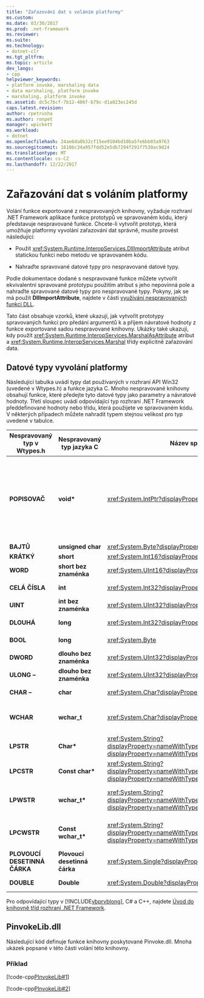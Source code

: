 ```yaml
---
title: "Zařazování dat s voláním platformy"
ms.custom: 
ms.date: 03/30/2017
ms.prod: .net-framework
ms.reviewer: 
ms.suite: 
ms.technology:
- dotnet-clr
ms.tgt_pltfrm: 
ms.topic: article
dev_langs:
- cpp
helpviewer_keywords:
- platform invoke, marshaling data
- data marshaling, platform invoke
- marshaling, platform invoke
ms.assetid: dc5c76cf-7b12-406f-b79c-d1a023ec245d
caps.latest.revision: 
author: rpetrusha
ms.author: ronpet
manager: wpickett
ms.workload:
- dotnet
ms.openlocfilehash: 24ae6da0b32cf15ee9104bd10ba5fe6bb03a9763
ms.sourcegitcommit: 16186c34a957fdd52e5db7294f291f7530ac9d24
ms.translationtype: MT
ms.contentlocale: cs-CZ
ms.lasthandoff: 12/22/2017
---
```

# <a name="marshaling-data-with-platform-invoke"></a>Zařazování dat s voláním platformy
Volání funkce exportované z nespravovaných knihovny, vyžaduje rozhraní .NET Framework aplikace funkce prototypů ve spravovaném kódu, který představuje nespravované funkce. Chcete-li vytvořit prototyp, která umožňuje platformy vyvolání zařazování dat správně, musíte provést následující:  
  
-   Použít <xref:System.Runtime.InteropServices.DllImportAttribute> atribut statickou funkci nebo metodu ve spravovaném kódu.  
  
-   Nahraďte spravované datové typy pro nespravované datové typy.  
  
 Podle dokumentace dodané s nespravované funkce můžete vytvořit ekvivalentní spravované prototypu použitím atribut s jeho nepovinná pole a nahraďte spravované datové typy pro nespravované typy. Pokyny, jak se má použít **DllImportAttribute**, najdete v části [využívání nespravovaných funkcí DLL](../../../docs/framework/interop/consuming-unmanaged-dll-functions.md).  
  
 Tato část obsahuje vzorků, které ukazují, jak vytvořit prototypy spravovaných funkcí pro předání argumentů k a příjem návratové hodnoty z funkce exportované sadou nespravované knihovny. Ukázky také ukazují, kdy použít <xref:System.Runtime.InteropServices.MarshalAsAttribute> atribut a <xref:System.Runtime.InteropServices.Marshal> třídy explicitně zařazování data.  
  
## <a name="platform-invoke-data-types"></a>Datové typy vyvolání platformy  
 Následující tabulka uvádí typy dat používaných v rozhraní API Win32 (uvedené v Wtypes.h) a funkce jazyka C. Mnoho nespravované knihovny obsahují funkce, které předejte tyto datové typy jako parametry a návratové hodnoty. Třetí sloupec uvádí odpovídající typ rozhraní .NET Framework předdefinované hodnoty nebo třídu, která použijete ve spravovaném kódu. V některých případech můžete nahradit typem stejnou velikost pro typ uvedené v tabulce.  
  
|Nespravovaný typ v Wtypes.h|Nespravovaný typ jazyka C|Název spravované třídy|Popis|  
|--------------------------------|-------------------------------|------------------------|-----------------|  
|**POPISOVAČ**|**void\***|<xref:System.IntPtr?displayProperty=nameWithType>|32bitová verze na 32bitové operační systémy Windows, 64 bitů v operačních systémech Windows 64-bit.|  
|**BAJTŮ**|**unsigned char**|<xref:System.Byte?displayProperty=nameWithType>|8 bitů|  
|**KRÁTKÝ**|**short**|<xref:System.Int16?displayProperty=nameWithType>|16 bitů|  
|**WORD**|**short bez znaménka**|<xref:System.UInt16?displayProperty=nameWithType>|16 bitů|  
|**CELÁ ČÍSLA**|**int**|<xref:System.Int32?displayProperty=nameWithType>|32bitová verze|  
|**UINT**|**int bez znaménka**|<xref:System.UInt32?displayProperty=nameWithType>|32bitová verze|  
|**DLOUHÁ**|**long**|<xref:System.Int32?displayProperty=nameWithType>|32bitová verze|  
|**BOOL**|**long**|<xref:System.Byte>|32bitová verze|  
|**DWORD**|**dlouho bez znaménka**|<xref:System.UInt32?displayProperty=nameWithType>|32bitová verze|  
|**ULONG –**|**dlouho bez znaménka**|<xref:System.UInt32?displayProperty=nameWithType>|32bitová verze|  
|**CHAR –**|**char**|<xref:System.Char?displayProperty=nameWithType>|Uspořádání s ANSI.|  
|**WCHAR**|**wchar_t**|<xref:System.Char?displayProperty=nameWithType>|Uspořádání pomocí kódování Unicode.|  
|**LPSTR**|**Char\***|<xref:System.String?displayProperty=nameWithType>nebo<xref:System.Text.StringBuilder?displayProperty=nameWithType>|Uspořádání s ANSI.|  
|**LPCSTR**|**Const char\***|<xref:System.String?displayProperty=nameWithType>nebo<xref:System.Text.StringBuilder?displayProperty=nameWithType>|Uspořádání s ANSI.|  
|**LPWSTR**|**wchar_t\***|<xref:System.String?displayProperty=nameWithType>nebo<xref:System.Text.StringBuilder?displayProperty=nameWithType>|Uspořádání pomocí kódování Unicode.|  
|**LPCWSTR**|**Const wchar_t\***|<xref:System.String?displayProperty=nameWithType>nebo<xref:System.Text.StringBuilder?displayProperty=nameWithType>|Uspořádání pomocí kódování Unicode.|  
|**PLOVOUCÍ DESETINNÁ ČÁRKA**|**Plovoucí desetinná čárka**|<xref:System.Single?displayProperty=nameWithType>|32bitová verze|  
|**DOUBLE**|**Double**|<xref:System.Double?displayProperty=nameWithType>|64bitová verze|  
  
 Pro odpovídající typy v [!INCLUDE[vbprvblong](../../../includes/vbprvblong-md.md)], C# a C++, najdete [Úvod do knihovně tříd rozhraní .NET Framework](../../../docs/standard/class-library-overview.md).  
  
## <a name="pinvokelibdll"></a>PinvokeLib.dll  
 Následující kód definuje funkce knihovny poskytované Pinvoke.dll. Mnoha ukázek popsané v této části volání této knihovny.  
  
### <a name="example"></a>Příklad  
 [!code-cpp[PInvokeLib#1](../../../samples/snippets/cpp/VS_Snippets_CLR/pinvokelib/cpp/pinvokelib.cpp#1)]  
  
 [!code-cpp[PInvokeLib#2](../../../samples/snippets/cpp/VS_Snippets_CLR/pinvokelib/cpp/pinvokelib.h#2)]
